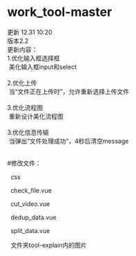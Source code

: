 # work_tool-master
更新 12.31 10:20<br>
版本2.2<br>
更新内容：<br>
  1.优化输入框选择框<br>
  &nbsp;美化输入框input和select<br>
        <br>
  2.优化上传<br>
  &nbsp;当“文件正在上传时”，允许重新选择上传文件<br>
  <br>
  3.优化流程图<br>
  &nbsp;重新设计美化流程图<br>
  <br>
  3.优化信息传输<br>
  &nbsp;当弹出“文件处理成功”，4秒后清空message<br>
  <br>
  
#修改文件：<br>
<p>&nbsp; css<br>
<p>&nbsp; check_file.vue<br>
<p>&nbsp; cut_video.vue<br>
<p>&nbsp; dedup_data.vue<br>
<p>&nbsp; split_data.vue<br>
<p>&nbsp; 文件夹tool-explain内的图片<br>

